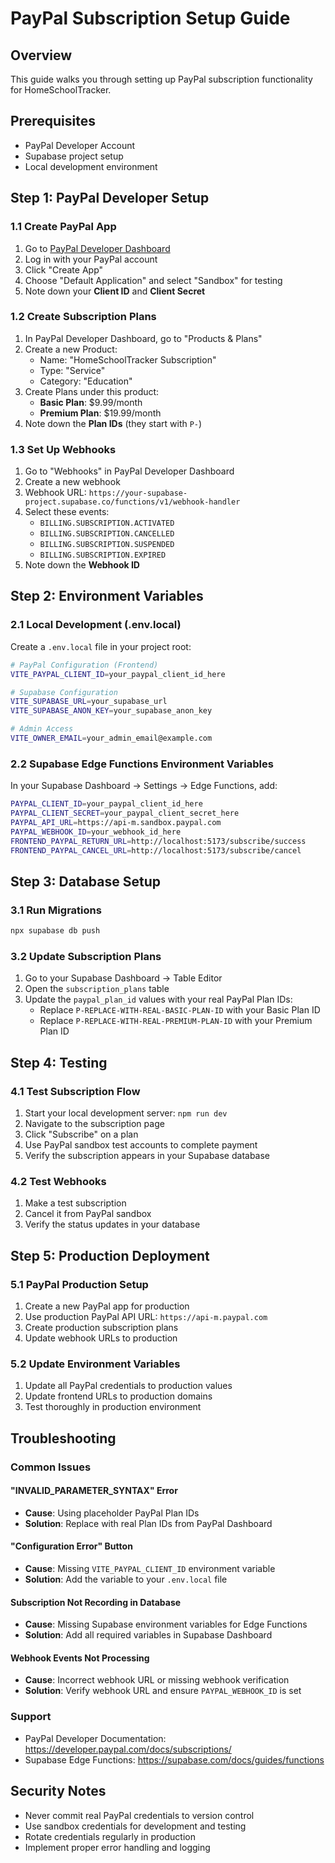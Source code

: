 # PayPal Subscription Setup Guide

## Overview
This guide walks you through setting up PayPal subscription functionality for HomeSchoolTracker.

## Prerequisites
- PayPal Developer Account
- Supabase project setup
- Local development environment

## Step 1: PayPal Developer Setup

### 1.1 Create PayPal App
1. Go to [PayPal Developer Dashboard](https://developer.paypal.com/home/)
2. Log in with your PayPal account
3. Click "Create App"
4. Choose "Default Application" and select "Sandbox" for testing
5. Note down your **Client ID** and **Client Secret**

### 1.2 Create Subscription Plans
1. In PayPal Developer Dashboard, go to "Products & Plans"
2. Create a new Product:
   - Name: "HomeSchoolTracker Subscription"
   - Type: "Service"
   - Category: "Education"
3. Create Plans under this product:
   - **Basic Plan**: $9.99/month
   - **Premium Plan**: $19.99/month
4. Note down the **Plan IDs** (they start with `P-`)

### 1.3 Set Up Webhooks
1. Go to "Webhooks" in PayPal Developer Dashboard
2. Create a new webhook
3. Webhook URL: `https://your-supabase-project.supabase.co/functions/v1/webhook-handler`
4. Select these events:
   - `BILLING.SUBSCRIPTION.ACTIVATED`
   - `BILLING.SUBSCRIPTION.CANCELLED`
   - `BILLING.SUBSCRIPTION.SUSPENDED`
   - `BILLING.SUBSCRIPTION.EXPIRED`
5. Note down the **Webhook ID**

## Step 2: Environment Variables

### 2.1 Local Development (.env.local)
Create a `.env.local` file in your project root:

```bash
# PayPal Configuration (Frontend)
VITE_PAYPAL_CLIENT_ID=your_paypal_client_id_here

# Supabase Configuration
VITE_SUPABASE_URL=your_supabase_url
VITE_SUPABASE_ANON_KEY=your_supabase_anon_key

# Admin Access
VITE_OWNER_EMAIL=your_admin_email@example.com
```

### 2.2 Supabase Edge Functions Environment Variables
In your Supabase Dashboard → Settings → Edge Functions, add:

```bash
PAYPAL_CLIENT_ID=your_paypal_client_id_here
PAYPAL_CLIENT_SECRET=your_paypal_client_secret_here
PAYPAL_API_URL=https://api-m.sandbox.paypal.com
PAYPAL_WEBHOOK_ID=your_webhook_id_here
FRONTEND_PAYPAL_RETURN_URL=http://localhost:5173/subscribe/success
FRONTEND_PAYPAL_CANCEL_URL=http://localhost:5173/subscribe/cancel
```

## Step 3: Database Setup

### 3.1 Run Migrations
```bash
npx supabase db push
```

### 3.2 Update Subscription Plans
1. Go to your Supabase Dashboard → Table Editor
2. Open the `subscription_plans` table
3. Update the `paypal_plan_id` values with your real PayPal Plan IDs:
   - Replace `P-REPLACE-WITH-REAL-BASIC-PLAN-ID` with your Basic Plan ID
   - Replace `P-REPLACE-WITH-REAL-PREMIUM-PLAN-ID` with your Premium Plan ID

## Step 4: Testing

### 4.1 Test Subscription Flow
1. Start your local development server: `npm run dev`
2. Navigate to the subscription page
3. Click "Subscribe" on a plan
4. Use PayPal sandbox test accounts to complete payment
5. Verify the subscription appears in your Supabase database

### 4.2 Test Webhooks
1. Make a test subscription
2. Cancel it from PayPal sandbox
3. Verify the status updates in your database

## Step 5: Production Deployment

### 5.1 PayPal Production Setup
1. Create a new PayPal app for production
2. Use production PayPal API URL: `https://api-m.paypal.com`
3. Create production subscription plans
4. Update webhook URLs to production

### 5.2 Update Environment Variables
1. Update all PayPal credentials to production values
2. Update frontend URLs to production domains
3. Test thoroughly in production environment

## Troubleshooting

### Common Issues

#### "INVALID_PARAMETER_SYNTAX" Error
- **Cause**: Using placeholder PayPal Plan IDs
- **Solution**: Replace with real Plan IDs from PayPal Dashboard

#### "Configuration Error" Button
- **Cause**: Missing `VITE_PAYPAL_CLIENT_ID` environment variable
- **Solution**: Add the variable to your `.env.local` file

#### Subscription Not Recording in Database
- **Cause**: Missing Supabase environment variables for Edge Functions
- **Solution**: Add all required variables in Supabase Dashboard

#### Webhook Events Not Processing
- **Cause**: Incorrect webhook URL or missing webhook verification
- **Solution**: Verify webhook URL and ensure `PAYPAL_WEBHOOK_ID` is set

### Support
- PayPal Developer Documentation: https://developer.paypal.com/docs/subscriptions/
- Supabase Edge Functions: https://supabase.com/docs/guides/functions

## Security Notes
- Never commit real PayPal credentials to version control
- Use sandbox credentials for development and testing
- Rotate credentials regularly in production
- Implement proper error handling and logging 